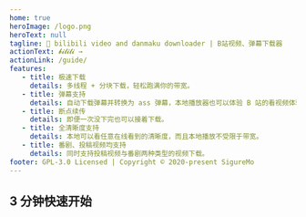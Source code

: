 ```yaml
---
home: true
heroImage: /logo.png
heroText: null
tagline: 🍻 bilibili video and danmaku downloader | B站视频、弹幕下载器
actionText: 𝓫𝓲𝓵𝓲𝓵𝓲 →
actionLink: /guide/
features:
   - title: 极速下载
     details: 多线程 + 分块下载，轻松跑满你的带宽。
   - title: 弹幕支持
     details: 自动下载弹幕并转换为 ass 弹幕，本地播放器也可以体验 B 站的看视频体验。
   - title: 断点续传
     details: 即便一次没下完也可以接着下载。
   - title: 全清晰度支持
     details: 本地可以看任意在线看到的清晰度，而且本地播放不受限于带宽。
   - title: 番剧、投稿视频均支持
     details: 同时支持投稿视频与番剧两种类型的视频下载。
footer: GPL-3.0 Licensed | Copyright © 2020-present SigureMo
---
```


## 3 分钟快速开始

<BilibiliPlayer bvid="BV1vZ4y1M7mQ" cid="222190584" :page=1 />
